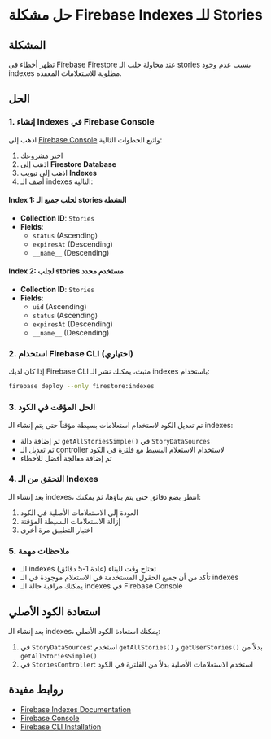 # حل مشكلة Firebase Indexes للـ Stories

## المشكلة
تظهر أخطاء في Firebase Firestore عند محاولة جلب الـ stories بسبب عدم وجود indexes مطلوبة للاستعلامات المعقدة.

## الحل

### 1. إنشاء Indexes في Firebase Console

اذهب إلى [Firebase Console](https://console.firebase.google.com) واتبع الخطوات التالية:

1. اختر مشروعك
2. اذهب إلى **Firestore Database**
3. اذهب إلى تبويب **Indexes**
4. أضف الـ indexes التالية:

#### Index 1: لجلب جميع الـ stories النشطة
- **Collection ID**: `Stories`
- **Fields**:
  - `status` (Ascending)
  - `expiresAt` (Descending)
  - `__name__` (Descending)

#### Index 2: لجلب stories مستخدم محدد
- **Collection ID**: `Stories`
- **Fields**:
  - `uid` (Ascending)
  - `status` (Ascending)
  - `expiresAt` (Descending)
  - `__name__` (Descending)

### 2. استخدام Firebase CLI (اختياري)

إذا كان لديك Firebase CLI مثبت، يمكنك نشر الـ indexes باستخدام:

```bash
firebase deploy --only firestore:indexes
```

### 3. الحل المؤقت في الكود

تم تعديل الكود لاستخدام استعلامات بسيطة مؤقتاً حتى يتم إنشاء الـ indexes:

- تم إضافة دالة `getAllStoriesSimple()` في `StoryDataSources`
- تم تعديل الـ controller لاستخدام الاستعلام البسيط مع فلترة في الكود
- تم إضافة معالجة أفضل للأخطاء

### 4. التحقق من الـ Indexes

بعد إنشاء الـ indexes، انتظر بضع دقائق حتى يتم بناؤها، ثم يمكنك:

1. العودة إلى الاستعلامات الأصلية في الكود
2. إزالة الاستعلامات البسيطة المؤقتة
3. اختبار التطبيق مرة أخرى

### 5. ملاحظات مهمة

- الـ indexes تحتاج وقت للبناء (عادة 1-5 دقائق)
- تأكد من أن جميع الحقول المستخدمة في الاستعلام موجودة في الـ indexes
- يمكنك مراقبة حالة الـ indexes في Firebase Console

## استعادة الكود الأصلي

بعد إنشاء الـ indexes، يمكنك استعادة الكود الأصلي:

1. في `StoryDataSources`: استخدم `getAllStories()` و `getUserStories()` بدلاً من `getAllStoriesSimple()`
2. في `StoriesController`: استخدم الاستعلامات الأصلية بدلاً من الفلترة في الكود

## روابط مفيدة

- [Firebase Indexes Documentation](https://firebase.google.com/docs/firestore/query-data/indexing)
- [Firebase Console](https://console.firebase.google.com)
- [Firebase CLI Installation](https://firebase.google.com/docs/cli) 